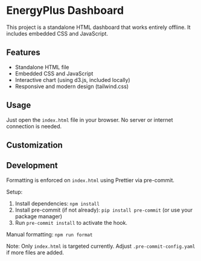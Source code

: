 # EnergyPlus Dashboard

This project is a standalone HTML dashboard that works entirely offline. It includes embedded CSS and JavaScript.

## Features

- Standalone HTML file
- Embedded CSS and JavaScript
- Interactive chart (using d3.js, included locally)
- Responsive and modern design (tailwind.css)

## Usage

Just open the `index.html` file in your browser. No server or internet connection is needed.

## Customization


## Development

Formatting is enforced on `index.html` using Prettier via pre-commit.

Setup:

1. Install dependencies: `npm install`
2. Install pre-commit (if not already): `pip install pre-commit` (or use your package manager)
3. Run `pre-commit install` to activate the hook.

Manual formatting: `npm run format`

Note: Only `index.html` is targeted currently. Adjust `.pre-commit-config.yaml` if more files are added.

